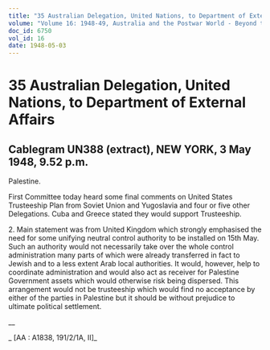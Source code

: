 ```yaml
---
title: "35 Australian Delegation, United Nations, to Department of External Affairs"
volume: "Volume 16: 1948-49, Australia and the Postwar World - Beyond the Region"
doc_id: 6750
vol_id: 16
date: 1948-05-03
---
```


# 35 Australian Delegation, United Nations, to Department of External Affairs

## Cablegram UN388 (extract), NEW YORK, 3 May 1948, 9.52 p.m.

Palestine.

First Committee today heard some final comments on United States Trusteeship Plan from Soviet Union and Yugoslavia and four or five other Delegations. Cuba and Greece stated they would support Trusteeship.

2\. Main statement was from United Kingdom which strongly emphasised the need for some unifying neutral control authority to be installed on 15th May. Such an authority would not necessarily take over the whole control administration many parts of which were already transferred in fact to Jewish and to a less extent Arab local authorities. It would, however, help to coordinate administration and would also act as receiver for Palestine Government assets which would otherwise risk being dispersed. This arrangement would not be trusteeship which would find no acceptance by either of the parties in Palestine but it should be without prejudice to ultimate political settlement.

__

_ [AA : A1838, 191/2/1A, II]_
